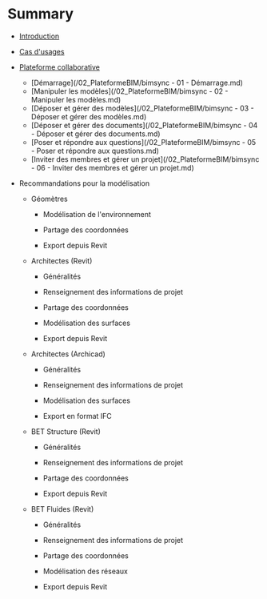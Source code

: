 # Summary

* [Introduction](README.md)
* [Cas d'usages](/03_CasUsages/README.md)
* [Plateforme collaborative](/plateforme-bim.md)
  * [Démarrage](/02_PlateformeBIM/bimsync - 01 - Démarrage.md)
  * [Manipuler les modèles](/02_PlateformeBIM/bimsync - 02 - Manipuler les modèles.md)
  * [Déposer et gérer des modèles](/02_PlateformeBIM/bimsync - 03 - Déposer et gérer des modèles.md)
  * [Déposer et gérer des documents](/02_PlateformeBIM/bimsync - 04 - Déposer et gérer des documents.md)
  * [Poser et répondre aux questions](/02_PlateformeBIM/bimsync - 05 - Poser et répondre aux questions.md)
  * [Inviter des membres et gérer un projet](/02_PlateformeBIM/bimsync - 06 - Inviter des membres et gérer un projet.md)
* Recommandations pour la modélisation

  * Géomètres

    * Modélisation de l'environnement

    * Partage des coordonnées

    * Export depuis Revit

  * Architectes \(Revit\)

    * Généralités

    * Renseignement des informations de projet

    * Partage des coordonnées

    * Modélisation des surfaces

    * Export depuis Revit

  * Architectes \(Archicad\)

    * Généralités

    * Renseignement des informations de projet

    * Modélisation des surfaces

    * Export en format IFC

  * BET Structure \(Revit\)

    * Généralités

    * Renseignement des informations de projet

    * Partage des coordonnées

    * Export depuis Revit

  * BET Fluides \(Revit\)

    * Généralités

    * Renseignement des informations de projet

    * Partage des coordonnées

    * Modélisation des réseaux

    * Export depuis Revit



